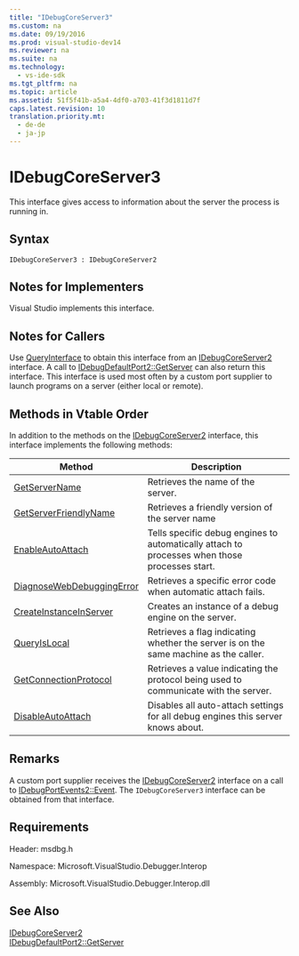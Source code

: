 ```yaml
---
title: "IDebugCoreServer3"
ms.custom: na
ms.date: 09/19/2016
ms.prod: visual-studio-dev14
ms.reviewer: na
ms.suite: na
ms.technology: 
  - vs-ide-sdk
ms.tgt_pltfrm: na
ms.topic: article
ms.assetid: 51f5f41b-a5a4-4df0-a703-41f3d1811d7f
caps.latest.revision: 10
translation.priority.mt: 
  - de-de
  - ja-jp
---
```

# IDebugCoreServer3
This interface gives access to information about the server the process is running in.  
  
## Syntax  
  
```  
IDebugCoreServer3 : IDebugCoreServer2  
```  
  
## Notes for Implementers  
 Visual Studio implements this interface.  
  
## Notes for Callers  
 Use [QueryInterface](../vs140/QueryInterface.md) to obtain this interface from an [IDebugCoreServer2](../vs140/IDebugCoreServer2.md) interface. A call to [IDebugDefaultPort2::GetServer](../vs140/IDebugDefaultPort2--GetServer.md) can also return this interface. This interface is used most often by a custom port supplier to launch programs on a server (either local or remote).  
  
## Methods in Vtable Order  
 In addition to the methods on the [IDebugCoreServer2](../vs140/IDebugCoreServer2.md) interface, this interface implements the following methods:  
  
|Method|Description|  
|------------|-----------------|  
|[GetServerName](../vs140/IDebugCoreServer3--GetServerName.md)|Retrieves the name of the server.|  
|[GetServerFriendlyName](../vs140/IDebugCoreServer3--GetServerFriendlyName.md)|Retrieves a friendly version of the server name|  
|[EnableAutoAttach](../vs140/IDebugCoreServer3--EnableAutoAttach.md)|Tells specific debug engines to automatically attach to processes when those processes start.|  
|[DiagnoseWebDebuggingError](../vs140/IDebugCoreServer3--DiagnoseWebDebuggingError.md)|Retrieves a specific error code when automatic attach fails.|  
|[CreateInstanceInServer](../vs140/IDebugCoreServer3--CreateInstanceInServer.md)|Creates an instance of a debug engine on the server.|  
|[QueryIsLocal](../vs140/IDebugCoreServer3--QueryIsLocal.md)|Retrieves a flag indicating whether the server is on the same machine as the caller.|  
|[GetConnectionProtocol](../vs140/IDebugCoreServer3--GetConnectionProtocol.md)|Retrieves a value indicating the protocol being used to communicate with the server.|  
|[DisableAutoAttach](../vs140/IDebugCoreServer3--DisableAutoAttach.md)|Disables all auto-attach settings for all debug engines this server knows about.|  
  
## Remarks  
 A custom port supplier receives the [IDebugCoreServer2](../vs140/IDebugCoreServer2.md) interface on a call to [IDebugPortEvents2::Event](../vs140/IDebugPortEvents2--Event.md). The `IDebugCoreServer3` interface can be obtained from that interface.  
  
## Requirements  
 Header: msdbg.h  
  
 Namespace: Microsoft.VisualStudio.Debugger.Interop  
  
 Assembly: Microsoft.VisualStudio.Debugger.Interop.dll  
  
## See Also  
 [IDebugCoreServer2](../vs140/IDebugCoreServer2.md)   
 [IDebugDefaultPort2::GetServer](../vs140/IDebugDefaultPort2--GetServer.md)